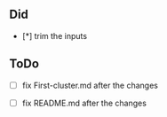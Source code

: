 ## Did
- [*] trim the inputs




## ToDo
- [ ] fix First-cluster.md after the changes
- [ ] fix README.md after the changes


